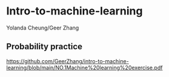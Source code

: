 # Intro-to-machine-learning
Yolanda Cheung/Geer Zhang
## Probability practice
https://github.com/GeerZhang/intro-to-machine-learning/blob/main/NO.1Machine%20learning%20exercise.pdf
